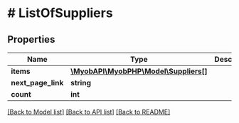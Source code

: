 # # ListOfSuppliers

## Properties

Name | Type | Description | Notes
------------ | ------------- | ------------- | -------------
**items** | [**\MyobAPI\MyobPHP\Model\Suppliers[]**](Suppliers.md) |  | 
**next_page_link** | **string** |  | 
**count** | **int** |  | 

[[Back to Model list]](../../README.md#documentation-for-models) [[Back to API list]](../../README.md#documentation-for-api-endpoints) [[Back to README]](../../README.md)


